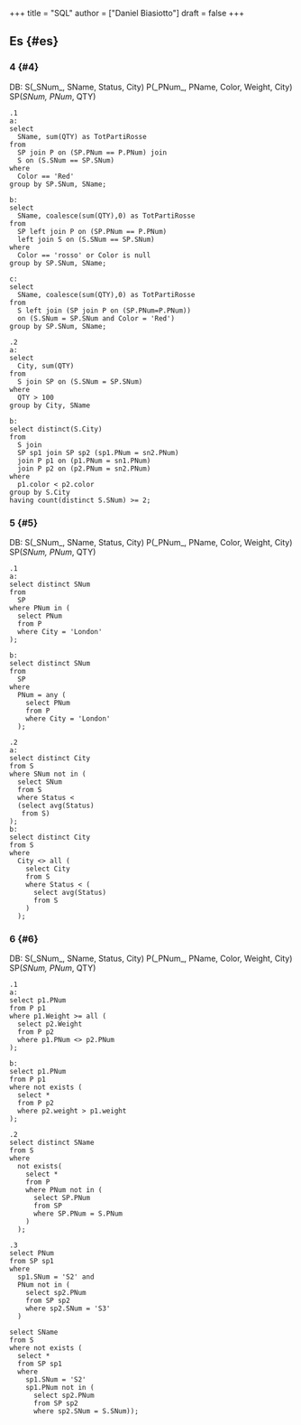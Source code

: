 +++
title = "SQL"
author = ["Daniel Biasiotto"]
draft = false
+++

## Es {#es}


### 4 {#4}

DB:
S(_SNum\_, SName, Status, City)
P(_PNum\_, PName, Color, Weight, City)
SP(_SNum, PNum_, QTY)

```text
.1
a:
select
  SName, sum(QTY) as TotPartiRosse
from
  SP join P on (SP.PNum == P.PNum) join
  S on (S.SNum == SP.SNum)
where
  Color == 'Red'
group by SP.SNum, SName;

b:
select
  SName, coalesce(sum(QTY),0) as TotPartiRosse
from
  SP left join P on (SP.PNum == P.PNum)
  left join S on (S.SNum == SP.SNum)
where
  Color == 'rosso' or Color is null
group by SP.SNum, SName;

c:
select
  SName, coalesce(sum(QTY),0) as TotPartiRosse
from
  S left join (SP join P on (SP.PNum=P.PNum))
  on (S.SNum = SP.SNum and Color = 'Red')
group by SP.SNum, SName;

.2
a:
select
  City, sum(QTY)
from
  S join SP on (S.SNum = SP.SNum)
where
  QTY > 100
group by City, SName

b:
select distinct(S.City)
from
  S join
  SP sp1 join SP sp2 (sp1.PNum = sn2.PNum)
  join P p1 on (p1.PNum = sn1.PNum)
  join P p2 on (p2.PNum = sn2.PNum)
where
  p1.color < p2.color
group by S.City
having count(distinct S.SNum) >= 2;
```


### 5 {#5}

DB:
S(_SNum\_, SName, Status, City)
P(_PNum\_, PName, Color, Weight, City)
SP(_SNum, PNum_, QTY)

```text
.1
a:
select distinct SNum
from
  SP
where PNum in (
  select PNum
  from P
  where City = 'London'
);

b:
select distinct SNum
from
  SP
where
  PNum = any (
    select PNum
    from P
    where City = 'London'
  );

.2
a:
select distinct City
from S
where SNum not in (
  select SNum
  from S
  where Status <
  (select avg(Status)
   from S)
);
b:
select distinct City
from S
where
  City <> all (
    select City
    from S
    where Status < (
      select avg(Status)
      from S
    )
  );

```


### 6 {#6}

DB:
S(_SNum\_, SName, Status, City)
P(_PNum\_, PName, Color, Weight, City)
SP(_SNum, PNum_, QTY)

```text
.1
a:
select p1.PNum
from P p1
where p1.Weight >= all (
  select p2.Weight
  from P p2
  where p1.PNum <> p2.PNum
);

b:
select p1.PNum
from P p1
where not exists (
  select *
  from P p2
  where p2.weight > p1.weight
);

.2
select distinct SName
from S
where
  not exists(
    select *
    from P
    where PNum not in (
      select SP.PNum
      from SP
      where SP.PNum = S.PNum
    )
  );

.3
select PNum
from SP sp1
where
  sp1.SNum = 'S2' and
  PNum not in (
    select sp2.PNum
    from SP sp2
    where sp2.SNum = 'S3'
  )

select SName
from S
where not exists (
  select *
  from SP sp1
  where
    sp1.SNum = 'S2'
    sp1.PNum not in (
      select sp2.PNum
      from SP sp2
      where sp2.SNum = S.SNum));
```